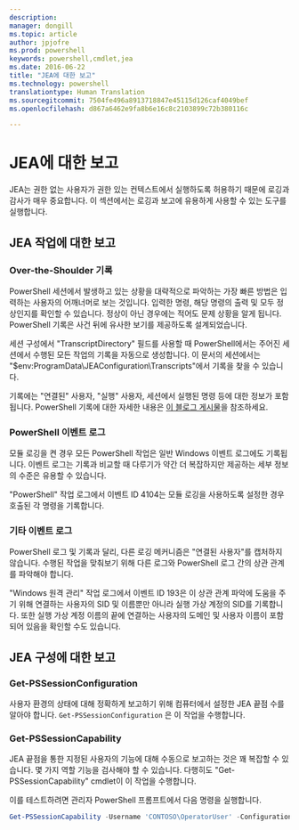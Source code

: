 ```yaml
---
description: 
manager: dongill
ms.topic: article
author: jpjofre
ms.prod: powershell
keywords: powershell,cmdlet,jea
ms.date: 2016-06-22
title: "JEA에 대한 보고"
ms.technology: powershell
translationtype: Human Translation
ms.sourcegitcommit: 7504fe496a8913718847e45115d126caf4049bef
ms.openlocfilehash: d867a6462e9fa8b6e16c8c2103899c72b380116c

---
```


# JEA에 대한 보고
JEA는 권한 없는 사용자가 권한 있는 컨텍스트에서 실행하도록 허용하기 때문에 로깅과 감사가 매우 중요합니다.
이 섹션에서는 로깅과 보고에 유용하게 사용할 수 있는 도구를 실행합니다.

## JEA 작업에 대한 보고
### Over-the-Shoulder 기록
PowerShell 세션에서 발생하고 있는 상황을 대략적으로 파악하는 가장 빠른 방법은 입력하는 사용자의 어깨너머로 보는 것입니다.
입력한 명령, 해당 명령의 출력 및 모두 정상인지를 확인할 수 있습니다.
정상이 아닌 경우에는 적어도 문제 상황을 알게 됩니다.
PowerShell 기록은 사건 뒤에 유사한 보기를 제공하도록 설계되었습니다.

세션 구성에서 "TranscriptDirectory" 필드를 사용할 때 PowerShell에서는 주어진 세션에서 수행된 모든 작업의 기록을 자동으로 생성합니다.
이 문서의 세션에서는 "$env:ProgramData\JEAConfiguration\Transcripts"에서 기록을 찾을 수 있습니다.

기록에는 "연결된" 사용자, "실행" 사용자, 세션에서 실행된 명령 등에 대한 정보가 포함됩니다.
PowerShell 기록에 대한 자세한 내용은 [이 블로그 게시물](http://blogs.msdn.com/b/powershell/archive/2015/06/09/powershell-the-blue-team.aspx)을 참조하세요.

### PowerShell 이벤트 로그
모듈 로깅을 켠 경우 모든 PowerShell 작업은 일반 Windows 이벤트 로그에도 기록됩니다.
이벤트 로그는 기록과 비교할 때 다루기가 약간 더 복잡하지만 제공하는 세부 정보의 수준은 유용할 수 있습니다.

"PowerShell" 작업 로그에서 이벤트 ID 4104는 모듈 로깅을 사용하도록 설정한 경우 호출된 각 명령을 기록합니다.

### 기타 이벤트 로그
PowerShell 로그 및 기록과 달리, 다른 로깅 메커니즘은 "연결된 사용자"를 캡처하지 않습니다.
수행된 작업을 맞춰보기 위해 다른 로그와 PowerShell 로그 간의 상관 관계를 파악해야 합니다.

"Windows 원격 관리" 작업 로그에서 이벤트 ID 193은 이 상관 관계 파악에 도움을 주기 위해 연결하는 사용자의 SID 및 이름뿐만 아니라 실행 가상 계정의 SID를 기록합니다.
또한 실행 가상 계정 이름의 끝에 연결하는 사용자의 도메인 및 사용자 이름이 포함되어 있음을 확인할 수도 있습니다.

## JEA 구성에 대한 보고
### Get-PSSessionConfiguration
사용자 환경의 상태에 대해 정확하게 보고하기 위해 컴퓨터에서 설정한 JEA 끝점 수를 알아야 합니다.
`Get-PSSessionConfiguration` 은 이 작업을 수행합니다.

### Get-PSSessionCapability
JEA 끝점을 통한 지정된 사용자의 기능에 대해 수동으로 보고하는 것은 꽤 복잡할 수 있습니다.
몇 가지 역할 기능을 검사해야 할 수 있습니다.
다행히도 "Get-PSSessionCapability" cmdlet이 이 작업을 수행합니다.

이를 테스트하려면 관리자 PowerShell 프롬프트에서 다음 명령을 실행합니다.
```PowerShell
Get-PSSessionCapability -Username 'CONTOSO\OperatorUser' -ConfigurationName JEADemo
```




<!--HONumber=Aug16_HO3-->


